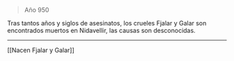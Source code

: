 > Año 950

Tras tantos años y siglos de asesinatos, los crueles Fjalar y Galar son encontrados muertos en Nidavellir, las causas son desconocidas.

---

[[Nacen Fjalar y Galar]]